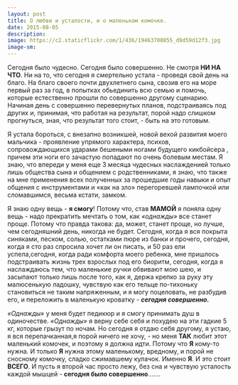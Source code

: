 ```yaml
---
layout: post
title: О любви и усталости, и о маленьком комочке.
date: 2015-08-05
description: 
image: https://c2.staticflickr.com/1/436/19463700855_d9d59d12f3.jpg
image-sm: 
---
```

<p>Сегодня было чудесно. Сегодня было совершенно. Не смотря <strong>НИ НА ЧТО</strong>. Ни на то, что сегодня я смертельно устала - проведя свой день на благо. На благо своего почти двухлетнего сына, свозив его на море первый раз за год, в попытках обьединить всю семью и помочь, которые естественно прошли по совершенно другому сценарию. Начиная день с совершенно перевернутых планов, подстраиваясь под других и, принимая, что работая на результат, порой надо слишком прогнуться, зная, что результат того стоит, - быть на это готовым.</p>
<p>Я устала бороться, с внезапно возникшей, новой вехой развития моего мальчика - проявление упрямого характера, психов, сопровождающихся ударами бешеными ногами будущего кикбойсера , причем эти ноги его зачастую попадают по очень болевым местам.
Я знаю, что впереди у меня еще 3 месяца чудесных наслажденией только лишь общества сына и общением с родственниками, я знаю, что также на мне применения всех полученных за прошедшие годы навыки и опыт общения с инструментами и «как на зло» перегоревшей лампочкой или сломавшимся, весьма кстати, замком. </p>
<p>Я знаю одну вещь - <strong>я смогу</strong>! Потому что, став <strong>МАМОЙ</strong> я поняла одну вещь - надо прекратить мечтать о том, как <em>«однажды»</em> все станет проще. Потому что правда такова: да, может, станет проще, но лучше, чем сегодняшний день, никогда не будет. Сегодня, когда я вся покрыта синяками, песком, солью, остатками пюре из банки и прочего, сегодня, когда я сто раз спросила хочет ли он писать, и 50 раз ели успела,сегодня, когда ради комфорта моего ребенка, мне пришлось подстраивать жизнь трех взрослых под его биоритм, сегодня, когда я наслаждаюсь тем, что маленькие ручки обвивают мою шею, и засыпают только лишь после того, как я, держа крепко за руку эту малюсенькую ладошку, чувствую как его тельце по-тихоньку становиться не таким напряженным, и я могу поцеловать, не разбудив его, и переложить в маленькую кроватку - <strong><em>сегодня совершенно.</em></strong></p>
<p><em>«Однажды»</em> у меня будет педикюр и я смогу принимать душ в одиночестве. <em>«Однажды»</em> я верну себе себя и похудею на эти гадкие 5 кг, которые грызут по ночам. Но сегодня я отдаю себя другому, я устаю, я вся перепачканная,я порой ничего не хочу, - но меня <strong>ТАК</strong> любит этот маленький комочек, и поэтому я  должна идти. Потому что <strong>Я</strong> кому-то нужна. И только <strong>Я</strong> нужна этому маленькому, вредному, и порой не сносному комочку, сладко сжимавшему кулачок. Именно <strong>Я</strong>. И это стоит <strong>ВСЕГО</strong>. И пусть я второй час просто лежу, без сна и чувствую усталость каждой мышцей - <strong>сегодня было совершенно</strong>…….</p>
